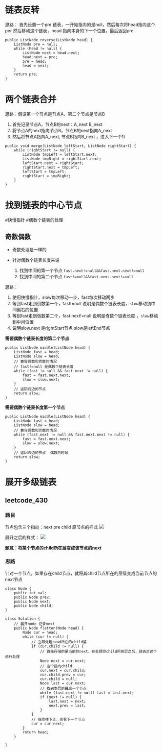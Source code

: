 # 链表反转

思路： 首先设置一个pre 链表，一开始指向的是null，然后每次将head指向这个per 然后移动这个链表，head 指向本身的下一个位置，最后返回pre

```
public ListNode reverse(ListNode head) {  
    ListNode pre = null;  
    while (head != null) {  
        ListNode next = head.next;  
        head.next = pre;  
        pre = head;  
        head = next;  
    }  
    return pre;  
}
```


# 两个链表合并

思路：假设第一个节点是节点A，第二个节点是节点B
1) 首先记录节点A，节点B的next：A_next B_next
2) 将节点A的next指向节点B，节点B的next指向A_next
3) 然后将节点A指向A_next, 节点B指向B_next ，进入下一个1)

```
public void merge(ListNode leftStart, ListNode rightStart) {  
    while (rightStart != null) {  
        ListNode tmpLeft = leftStart.next;  
        ListNode tmpRight = rightStart.next;  
        leftStart.next = rightStart;  
        rightStart.next = tmpLeft;  
        leftStart = tmpLeft;  
        rightStart = tmpRight;  
    }  
}
```

# 找到链表的中心节点
#快慢指针  #偶数个链表的处理

## 奇数偶数

- 奇数处理是一样的

- 针对偶数个链表长度来说
  1) 找到中间的第一个节点 
	`fast.next!=null&&fast.next.next!=null`
  2) 找到中间的第二个节点
	`fast!=null&&fast.next.next!=null`


思路：
1) 使用快慢指针，slow每次移动一步，fast每次移动两步
2) 等到fast走到倒数第一个，fast!=null 说明是偶数个链表长度，`slow`移动到中间偏右的位置 
3) 等到fast走到倒数第二个，fast.next!=null 说明是奇数个链表长度 ，`slow`移动到中间位置
4) 说明slow.next 是rightStart节点 slow是leftEnd节点


**需要偶数个链表长度的第二个节点**

```
public ListNode middle(ListNode head) {  
    ListNode fast = head;  
    ListNode slow = head;  
    // 兼容偶数和奇数的情况  
    // fast!=null 是偶数个链表长度 
    while (fast != null && fast.next != null) {  
        fast = fast.next.next;  
        slow = slow.next;  
    }  
    // 返回右边的节点
    return slow;  
}
```


**需要偶数个链表长度第一个节点**

```
public ListNode middle(ListNode head) {  
    ListNode fast = head;  
    ListNode slow = head;  
    // 兼容偶数和奇数的情况  
    while (fast.next != null && fast.next.next != null) {  
        fast = fast.next.next;  
        slow = slow.next;  
    }  
    // 返回右边的节点  偶数的时候 
    return slow;  
}
```

# 展开多级链表

## leetcode_430

### 题目
节点包含三个指向：next pre child
原节点的样式
![](Pasted%20image%2020221201141049.png)

展开之后的样式：
![](Pasted%20image%2020221201141149.png)

**题意：将某个节点的child所在层变成该节点的next**


### 思路

针对一个节点，如果存在child节点，就将其child节点所在的层级变成当前节点的next节点

```
class Node {  
    public int val;  
    public Node prev;  
    public Node next;  
    public Node child;  
}  
  
class Solution {  
    // 展开node 记录next  
    public Node flatten(Node head) {  
        Node cur = head;  
        while (cur != null) {  
            // 立即处理head所在的child层  
            if (cur.child != null) {  
                // 首先存储的是当前的next，在处理完child所在层之后，就去对这个进行处理  
                Node next = cur.next;  
                // 这个指向child  
                cur.next = cur.child;  
                cur.child.prev = cur;  
                cur.child = null;  
                Node last = cur.next;  
                // 找到本层的最后一个节点  
                while (last.next != null) last = last.next;  
                if (next != null) {  
                    last.next = next;  
                    next.prev = last;  
                }  
            }  
            // 继续往下走，查看下一个节点
            cur = cur.next;  
        }  
        return head;  
    }  
  
}
```
